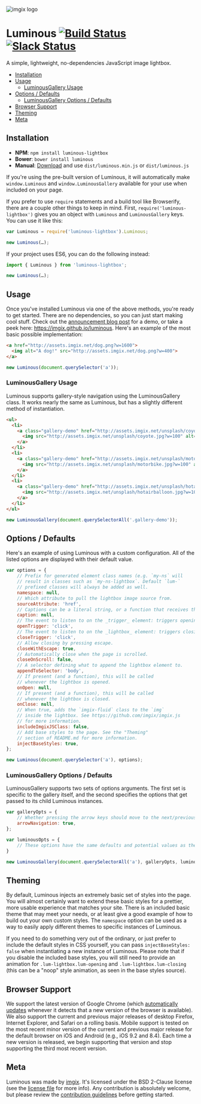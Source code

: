 <img src="https://assets.imgix.net/imgix-logo-web-2014.pdf?page=2&fm=png&w=120" srcset="https://assets.imgix.net/imgix-logo-web-2014.pdf?page=2&fm=png&w=120 1x,
 https://assets.imgix.net/imgix-logo-web-2014.pdf?page=2&fm=png&w=120&dpr=2 2x, https://assets.imgix.net/imgix-logo-web-2014.pdf?page=2&fm=png&w=120&dpr=3 3x" alt="imgix logo">

# Luminous [![Build Status](https://travis-ci.org/imgix/luminous.svg?branch=master)](https://travis-ci.org/imgix/luminous) [![Slack Status](http://slack.imgix.com/badge.svg)](http://slack.imgix.com)

A simple, lightweight, no-dependencies JavaScript image lightbox.

* [Installation](#installation)
* [Usage](#usage)
	* [LuminousGallery Usage](#luminousgallery-usage)
* [Options / Defaults](#options-defaults)
	* [LuminousGallery Options / Defaults](#luminousgallery-options-defaults)
* [Browser Support](#browser-support)
* [Theming](#theming)
* [Meta](#meta)


<a name="installation"></a>
## Installation

* **NPM**: `npm install luminous-lightbox`
* **Bower**: `bower install luminous`
* **Manual**: [Download](https://github.com/imgix/luminous/archive/master.zip) and use `dist/luminous.min.js` or `dist/luminous.js`

If you're using the pre-built version of Luminous, it will automatically make `window.Luminous` and `window.LuminousGallery` available for your use when included on your page.

If you prefer to use `require` statements and a build tool like Browserify, there are a couple other things to keep in mind. First, `require('luminous-lightbox')` gives you an object with `Luminous` and `LuminousGallery` keys. You can use it like this:

``` javascript
var Luminous = require('luminous-lightbox').Luminous;

new Luminous(…);
```

If your project uses ES6, you can do the following instead:

``` javascript
import { Luminous } from 'luminous-lightbox';

new Luminous(…);
```


<a name="usage"></a>
## Usage

Once you've installed Luminous via one of the above methods, you're ready to get started. There are no dependencies, so you can just start making cool stuff. Check out the [announcement blog post](http://blog.imgix.com/2016/01/06/better-lightbox-zoom-viewer-with-imgix.html) for a demo, or take a peek here: https://imgix.github.io/luminous. Here's an example of the most basic possible implementation:

``` html
<a href="http://assets.imgix.net/dog.png?w=1600">
  <img alt="A dog!" src="http://assets.imgix.net/dog.png?w=400">
</a>
```

``` javascript
new Luminous(document.querySelector('a'));
```

<a name="luminousgallery-usage"></a>
### LuminousGallery Usage

Luminous supports gallery-style navigation using the LuminousGallery class. It works nearly the same as Luminous, but has a slightly different method of instantiation.

``` html
<ul>
  <li>
    <a class="gallery-demo" href="http://assets.imgix.net/unsplash/coyote.jpg?w=1600">
      <img src="http://assets.imgix.net/unsplash/coyote.jpg?w=100" alt="Coyote">
    </a>
  </li>
  <li>
    <a class="gallery-demo" href="http://assets.imgix.net/unsplash/motorbike.jpg?w=1600">
      <img src="http://assets.imgix.net/unsplash/motorbike.jpg?w=100" alt="Motorbike">
    </a>
  </li>
  <li>
    <a class="gallery-demo" href="http://assets.imgix.net/unsplash/hotairballoon.jpg?w=1600">
      <img src="http://assets.imgix.net/unsplash/hotairballoon.jpg?w=100" alt="Hot air balloon">
    </a>
  </li>
</ul>
```

``` javascript
new LuminousGallery(document.querySelectorAll('.gallery-demo'));
```


<a name="options-defaults"></a>
## Options / Defaults

Here's an example of using Luminous with a custom configuration. All of the listed options are displayed with their default value.

``` javascript
var options = {
	// Prefix for generated element class names (e.g. `my-ns` will
	// result in classes such as `my-ns-lightbox`. Default `lum-`
	// prefixed classes will always be added as well.
	namespace: null,
	// Which attribute to pull the lightbox image source from.
	sourceAttribute: 'href',
	// Captions can be a literal string, or a function that receives the Luminous instance's trigger element as an argument and returns a string. Supports HTML, so use caution when dealing with user input.
	caption: null,
	// The event to listen to on the _trigger_ element: triggers opening.
	openTrigger: 'click',
	// The event to listen to on the _lightbox_ element: triggers closing.
	closeTrigger: 'click',
	// Allow closing by pressing escape.
	closeWithEscape: true,
	// Automatically close when the page is scrolled.
	closeOnScroll: false,
	// A selector defining what to append the lightbox element to.
	appendToSelector: 'body',
	// If present (and a function), this will be called
	// whenever the lightbox is opened.
	onOpen: null,
	// If present (and a function), this will be called
	// whenever the lightbox is closed.
	onClose: null,
	// When true, adds the `imgix-fluid` class to the `img`
	// inside the lightbox. See https://github.com/imgix/imgix.js
	// for more information.
	includeImgixJSClass: false,
	// Add base styles to the page. See the "Theming"
	// section of README.md for more information.
	injectBaseStyles: true,
};

new Luminous(document.querySelector('a'), options);
```

<a name="luminousgallery-options-defaults"></a>
### LuminousGallery Options / Defaults

LuminousGallery supports two sets of options arguments. The first set is specific to the gallery itself, and the second specifies the options that get passed to its child Luminous instances.

``` javascript
var galleryOpts = {
	// Whether pressing the arrow keys should move to the next/previous slide.
	arrowNavigation: true,
};

var luminousOpts = {
	// These options have the same defaults and potential values as the Luminous class.
}

new LuminousGallery(document.querySelectorAll('a'), galleryOpts, luminousOpts);
```


<a name="theming"></a>
## Theming

By default, Luminous injects an extremely basic set of styles into the page. You will almost certainly want to extend these basic styles for a prettier, more usable experience that matches your site. There is an included basic theme that may meet your needs, or at least give a good example of how to build out your own custom styles. The `namespace` option can be used as a way to easily apply different themes to specific instances of Luminous.

If you need to do something very out of the ordinary, or just prefer to include the default styles in CSS yourself, you can pass `injectBaseStyles: false` when instantiating a new instance of Luminous. Please note that if you disable the included base styles, you will still need to provide an animation for `.lum-lightbox.lum-opening` and `.lum-lightbox.lum-closing` (this can be a "noop" style animation, as seen in the base styles source).


<a name="browser-support"></a>
## Browser Support

We support the latest version of Google Chrome (which [automatically updates](https://support.google.com/chrome/answer/95414) whenever it detects that a new version of the browser is available). We also support the current and previous major releases of desktop Firefox, Internet Explorer, and Safari on a rolling basis. Mobile support is tested on the most recent minor version of the current and previous major release for the default browser on iOS and Android (e.g., iOS 9.2 and 8.4). Each time a new version is released, we begin supporting that version and stop supporting the third most recent version.


<a name="meta"></a>
## Meta

Luminous was made by [imgix](http://imgix.com). It's licensed under the BSD 2-Clause license (see the [license file](https://github.com/imgix/luminous/blob/master/LICENSE.md) for more info). Any contribution is absolutely welcome, but please review the [contribution guidelines](https://github.com/imgix/luminous/blob/master/CONTRIBUTING.md) before getting started.
